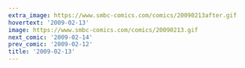 ```yaml
---
extra_image: https://www.smbc-comics.com/comics/20090213after.gif
hovertext: '2009-02-13'
image: https://www.smbc-comics.com/comics/20090213.gif
next_comic: '2009-02-14'
prev_comic: '2009-02-12'
title: '2009-02-13'
---
```


